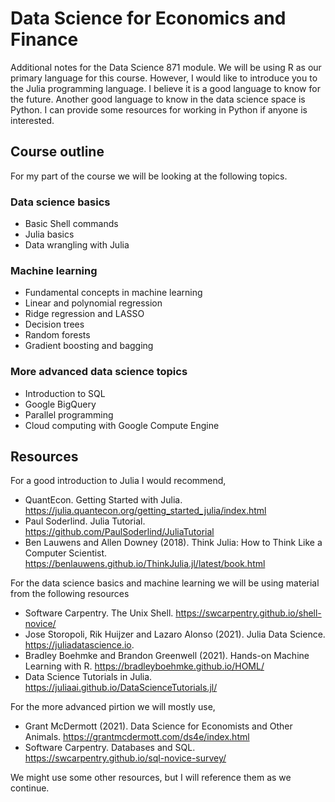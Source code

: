 # Data Science for Economics and Finance

Additional notes for the Data Science 871 module. We will be using R as our primary language for this course. However, I would like to introduce you to the Julia programming language. I believe it is a good language to know for the future. Another good language to know in the data science space is Python. I can provide some resources for working in Python if anyone is interested. 

## Course outline

For my part of the course we will be looking at the following topics. 

### Data science basics

- Basic Shell commands
- Julia basics
- Data wrangling with Julia

### Machine learning 

- Fundamental concepts in machine learning
- Linear and polynomial regression
- Ridge regression and LASSO
- Decision trees
- Random forests
- Gradient boosting and bagging

### More advanced data science topics

- Introduction to SQL
- Google BigQuery 
- Parallel programming
- Cloud computing with Google Compute Engine

## Resources

For a good introduction to Julia I would recommend, 

- QuantEcon. Getting Started with Julia. https://julia.quantecon.org/getting_started_julia/index.html
- Paul Soderlind. Julia Tutorial. https://github.com/PaulSoderlind/JuliaTutorial
- Ben Lauwens and Allen Downey (2018). Think Julia: How to Think Like a Computer Scientist. https://benlauwens.github.io/ThinkJulia.jl/latest/book.html

For the data science basics and machine learning we will be using material from the following resources

- Software Carpentry. The Unix Shell. https://swcarpentry.github.io/shell-novice/
- Jose Storopoli, Rik Huijzer and Lazaro Alonso (2021). Julia Data Science. https://juliadatascience.io.
- Bradley Boehmke and Brandon Greenwell (2021). Hands-on Machine Learning with R. https://bradleyboehmke.github.io/HOML/
- Data Science Tutorials in Julia. https://juliaai.github.io/DataScienceTutorials.jl/

For the more advanced pirtion we will mostly use, 

- Grant McDermott (2021). Data Science for Economists and Other Animals. https://grantmcdermott.com/ds4e/index.html
- Software Carpentry. Databases and SQL. https://swcarpentry.github.io/sql-novice-survey/

We might use some other resources, but I will reference them as we continue. 
